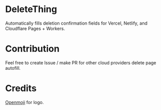 # DeleteThing
Automatically fills deletion confirmation fields for Vercel, Netlify, and Cloudflare Pages + Workers.

# Contribution
Feel free to create Issue / make PR for other cloud providers delete page autofill.

# Credits
[Openmoji](https://github.com/hfg-gmuend/openmoji)
 for logo. 

